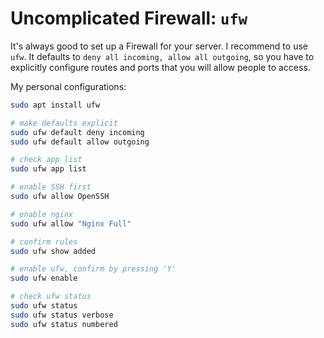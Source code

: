 # Uncomplicated Firewall: `ufw`

It's always good to set up a Firewall for your server. I recommend to use `ufw`. It defaults to `deny all incoming, allow all outgoing`, so you have to explicitly configure routes and ports that you will allow people to access.

My personal configurations:

```bash
sudo apt install ufw

# make defaults explicit
sudo ufw default deny incoming
sudo ufw default allow outgoing

# check app list
sudo ufw app list

# enable SSH first
sudo ufw allow OpenSSH

# enable nginx
sudo ufw allow "Nginx Full"

# confirm rules
sudo ufw show added

# enable ufw, confirm by pressing 'Y'
sudo ufw enable

# check ufw status
sudo ufw status
sudo ufw status verbose
sudo ufw status numbered
```
